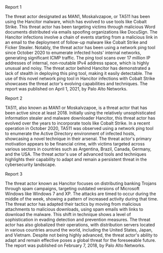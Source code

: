 
Report 1

The threat actor designated as MAN1, Moskalvzapoe, or TA511 has been using the Hancitor malware, which has evolved to use tools like Cobalt Strike. This threat actor has been targeting victims through malicious Word documents distributed via emails spoofing organizations like DocuSign. The Hancitor infections involve a chain of events starting from a malicious link in an email to the deployment of follow-up malware like Cobalt Strike and Ficker Stealer. Notably, the threat actor has been using a network ping tool since October 2020 to enumerate infected hosts' internal networks, generating significant ICMP traffic. The ping tool scans over 17 million IP addresses of internal, non-routable IPv4 address space, which is highly unusual and noisy. The threat actor behind Hancitor has demonstrated a lack of stealth in deploying this ping tool, making it easily detectable. The use of this novel network ping tool in Hancitor infections with Cobalt Strike showcases the threat actor's evolving capabilities and techniques. The report was published on April 1, 2021, by Palo Alto Networks.





Report 2

TA511, also known as MAN1 or Moskalvzapoe, is a threat actor that has been active since at least 2018. Initially using the relatively unsophisticated information stealer and malware downloader Hancitor, this threat actor has evolved over the years to incorporate tools like Cobalt Strike. In a recent operation in October 2020, TA511 was observed using a network ping tool to enumerate the Active Directory environment of infected hosts, showcasing a novel technique in their arsenal. The threat actor's primary motivation appears to be financial crime, with victims targeted across various sectors in countries such as Argentina, Brazil, Canada, Germany, and the USA. The threat actor's use of advanced tools and techniques highlights their capability to adapt and remain a persistent threat in the cybersecurity landscape.





Report 3

The threat actor known as Hancitor focuses on distributing banking Trojans through spam campaigns, targeting outdated versions of Microsoft Windows like Windows 7 and XP. The attacks are timed to occur during the middle of the week, showing a pattern of increased activity during that time. The threat actor has adapted their tactics by moving from malicious attachments to malicious downloads, using spam emails with links to download the malware. This shift in technique shows a level of sophistication in evading detection and prevention measures. The threat actor has also globalized their operations, with distribution servers located in various countries around the world, including the United States, Japan, and Vietnam. Despite not being highly advanced, the threat actor's ability to adapt and remain effective poses a global threat for the foreseeable future. The report was published on February 7, 2018, by Palo Alto Networks.


